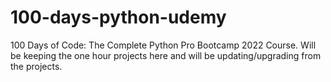 # 100-days-python-udemy
100 Days of Code: The Complete Python Pro Bootcamp 2022 Course.  Will be keeping the one hour projects here and will be updating/upgrading from the projects.

